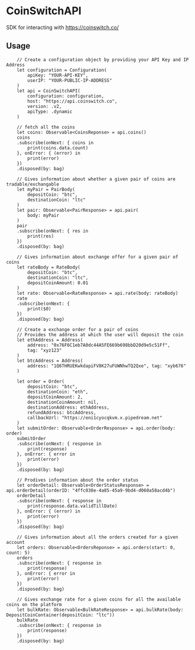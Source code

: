 # CoinSwitchAPI

SDK for interacting with https://coinswitch.co/

## Usage 

        // Create a configuration object by providing your API Key and IP Address
        let configuration = Configuration(
            apiKey: "YOUR-API-KEY",
            userIP: "YOUR-PUBLIC-IP-ADDRESS"
        )
        let api = CoinSwitchAPI(
            configuration: configuration,
            host: "https://api.coinswitch.co",
            version: .v2,
            apiType: .dynamic
        )
        
        // fetch all the coins
        let coins: Observable<CoinsReponse> = api.coins()
        coins
        .subscribe(onNext: { coins in
            print(coins.data.count)
        }, onError: { (error) in
            print(error)
        })
        .disposed(by: bag)
        
        // Gives information about whether a given pair of coins are tradable/exchangable
        let myPair = PairBody(
            depositCoin: "btc",
            destinationCoin: "ltc"
        )
        let pair: Observable<PairResponse> = api.pair(
            body: myPair
        )
        pair
        .subscribe(onNext: { res in
            print(res)
        })
        .disposed(by: bag)
        
        // Gives information about exchange offer for a given pair of coins
        let rateBody = RateBody(
            depositCoin: "btc",
            destinationCoin: "ltc",
            depositCoinAmount: 0.01
        )
        let rate: Observable<RateResponse> = api.rate(body: rateBody)
        rate
        .subscribe(onNext: {
            print($0)
        })
        .disposed(by: bag)
        
        // Create a exchange order for a pair of coins
        // Provides the address at which the user will deposit the coin
        let ethAddress = Address(
            address: "0x76F6C1eb7A0dc44A5FE669b698bbD20d9e5c51Ff",
            tag: "xyz123"
        )
        let btcAddress = Address(
            address: "1Q6THRUEKwkdapiFV8K27uFUWNhwTQ2Qxe", tag: "xyb676"
        )

        let order = Order(
            depositCoin: "btc",
            destinationCoin: "eth",
            depositCoinAmount: 2,
            destinationCoinAmount: nil,
            destinationAddress: ethAddress,
            refundAddress: btcAddress,
            callbackUrl: "https://eni1cyocqkvm.x.pipedream.net"
        )
        let submitOrder: Observable<OrderResponse> = api.order(body: order)
        submitOrder
        .subscribe(onNext: { response in
            print(response)
        }, onError: { error in
            print(error)
        })
        .disposed(by: bag)
        
        // Prodives information about the order status
        let orderDetail: Observable<OrderStatusResponse> = api.orderDetail(orderID: "4ffc038e-4a85-45a9-9bd4-d060a58acd4b")
        orderDetail
        .subscribe(onNext: { response in
            print(response.data.validTillDate)
        }, onError: { (error) in
            print(error)
        })
        .disposed(by: bag)
        
        // Gives information about all the orders created for a given account
        let orders: Observable<OrdersReponse> = api.orders(start: 0, count: 5)
        orders
        .subscribe(onNext: { response in
            print(response)
        }, onError: { error in
            print(error)
        })
        .disposed(by: bag)
        
        // Gives exchange rate for a given coins for all the available coins on the platform
        let bulkRate: Observable<BulkRateResponse> = api.bulkRate(body: DepositCoinContainer(depositCoin: "ltc"))
        bulkRate
        .subscribe(onNext: { response in
            print(response)
        })
        .disposed(by: bag)
